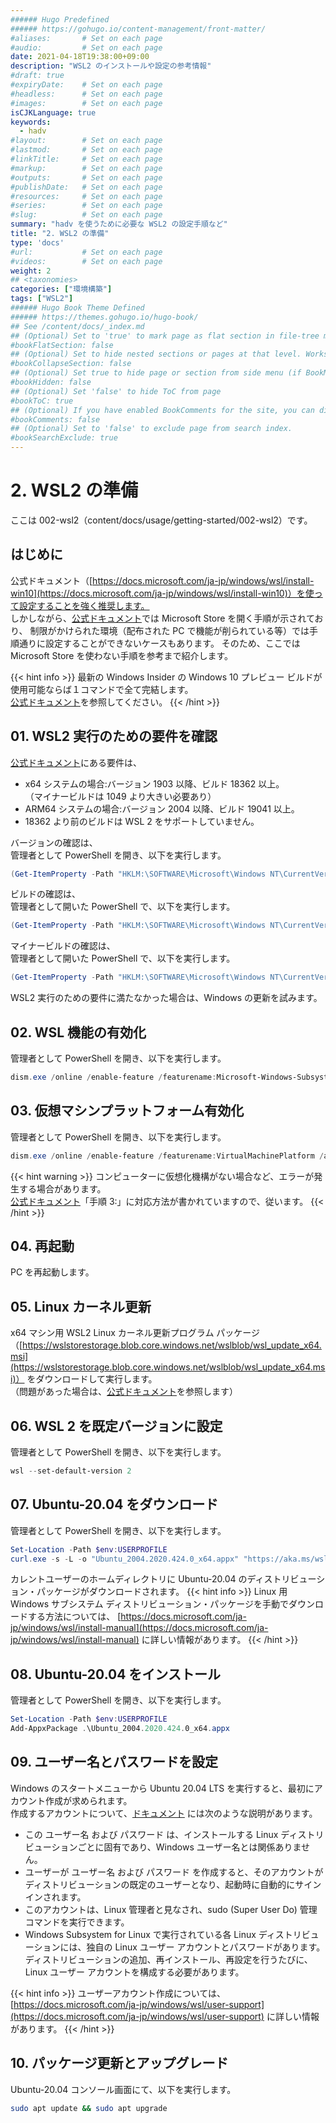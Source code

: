 ```yaml
---
###### Hugo Predefined
###### https://gohugo.io/content-management/front-matter/
#aliases:       # Set on each page
#audio:         # Set on each page
date: 2021-04-18T19:38:00+09:00
description: "WSL2 のインストールや設定の参考情報"
#draft: true
#expiryDate:    # Set on each page 
#headless:      # Set on each page
#images:        # Set on each page
isCJKLanguage: true
keywords:
  - hadv
#layout:        # Set on each page
#lastmod:       # Set on each page
#linkTitle:     # Set on each page
#markup:        # Set on each page
#outputs:       # Set on each page
#publishDate:   # Set on each page
#resources:     # Set on each page
#series:        # Set on each page
#slug:          # Set on each page
summary: "hadv を使うために必要な WSL2 の設定手順など"
title: "2. WSL2 の準備"
type: 'docs'
#url:           # Set on each page
#videos:        # Set on each page
weight: 2
## <taxonomies>
categories: ["環境構築"]
tags: ["WSL2"]
###### Hugo Book Theme Defined
###### https://themes.gohugo.io/hugo-book/
## See /content/docs/_index.md
## (Optional) Set to 'true' to mark page as flat section in file-tree menu (if BookMenuBundle not set)
#bookFlatSection: false
## (Optional) Set to hide nested sections or pages at that level. Works only with file-tree menu mode
#bookCollapseSection: false
## (Optional) Set true to hide page or section from side menu (if BookMenuBundle not set)
#bookHidden: false
## (Optional) Set 'false' to hide ToC from page
#bookToC: true
## (Optional) If you have enabled BookComments for the site, you can disable it for specific pages.
#bookComments: false
## (Optional) Set to 'false' to exclude page from search index.
#bookSearchExclude: true
---
```


# 2. WSL2 の準備

ここは 002-wsl2（content/docs/usage/getting-started/002-wsl2）です。

## はじめに

公式ドキュメント（[https://docs.microsoft.com/ja-jp/windows/wsl/install-win10](https://docs.microsoft.com/ja-jp/windows/wsl/install-win10)）を使って設定することを強く推奨します。  
しかしながら、[公式ドキュメント](https://docs.microsoft.com/ja-jp/windows/wsl/install-win10)では Microsoft Store を開く手順が示されており、
制限がかけられた環境（配布された PC で機能が削られている等）では手順通りに設定することができないケースもあります。
そのため、ここでは Microsoft Store を使わない手順を参考まで紹介します。

{{< hint info >}}
最新の Windows Insider の Windows 10 プレビュー ビルドが使用可能ならば１コマンドで全て完結します。  
[公式ドキュメント](https://docs.microsoft.com/ja-jp/windows/wsl/install-win10)を参照してください。
{{< /hint >}}

## 01. WSL2 実行のための要件を確認

[公式ドキュメント](https://docs.microsoft.com/ja-jp/windows/wsl/install-win10)にある要件は、
- x64 システムの場合:バージョン 1903 以降、ビルド 18362 以上。  
（マイナービルドは 1049 より大きい必要あり）
- ARM64 システムの場合:バージョン 2004 以降、ビルド 19041 以上。
- 18362 より前のビルドは WSL 2 をサポートしていません。

バージョンの確認は、  
管理者として PowerShell を開き、以下を実行します。
```ps1 {linenos=table,linenostart=1}
(Get-ItemProperty -Path "HKLM:\SOFTWARE\Microsoft\Windows NT\CurrentVersion" -Name ReleaseId).ReleaseID
```
ビルドの確認は、  
管理者として開いた PowerShell で、以下を実行します。
```ps1 {linenos=table,linenostart=1}
(Get-ItemProperty -Path "HKLM:\SOFTWARE\Microsoft\Windows NT\CurrentVersion" -Name CurrentBuild).CurrentBuild
```
マイナービルドの確認は、  
管理者として開いた PowerShell で、以下を実行します。
```ps1 {linenos=table,linenostart=1}
(Get-ItemProperty -Path "HKLM:\SOFTWARE\Microsoft\Windows NT\CurrentVersion" -Name UBR).UBR
```

WSL2 実行のための要件に満たなかった場合は、Windows の更新を試みます。

## 02. WSL 機能の有効化

管理者として PowerShell を開き、以下を実行します。
```ps1 {linenos=table,linenostart=1}
dism.exe /online /enable-feature /featurename:Microsoft-Windows-Subsystem-Linux /all /norestart
```

## 03. 仮想マシンプラットフォーム有効化

管理者として PowerShell を開き、以下を実行します。
```ps1 {linenos=table,linenostart=1}
dism.exe /online /enable-feature /featurename:VirtualMachinePlatform /all /norestart
```
{{< hint warning >}}
コンピューターに仮想化機構がない場合など、エラーが発生する場合があります。  
[公式ドキュメント](https://docs.microsoft.com/ja-jp/windows/wsl/install-win10)「手順 3:」に対応方法が書かれていますので、従います。
{{< /hint >}}

## 04. 再起動

PC を再起動します。

## 05. Linux カーネル更新

x64 マシン用 WSL2 Linux カーネル更新プログラム パッケージ
（[https://wslstorestorage.blob.core.windows.net/wslblob/wsl_update_x64.msi](https://wslstorestorage.blob.core.windows.net/wslblob/wsl_update_x64.msi)）
をダウンロードして実行します。  
（問題があった場合は、[公式ドキュメント](https://docs.microsoft.com/ja-jp/windows/wsl/install-win10)を参照します）

## 06. WSL 2 を既定バージョンに設定

管理者として PowerShell を開き、以下を実行します。
```ps1 {linenos=table,linenostart=1}
wsl --set-default-version 2
```

## 07. Ubuntu-20.04 をダウンロード

管理者として PowerShell を開き、以下を実行します。
```ps1 {linenos=table,linenostart=1}
Set-Location -Path $env:USERPROFILE
curl.exe -s -L -o "Ubuntu_2004.2020.424.0_x64.appx" "https://aka.ms/wslubuntu2004"
```
カレントユーザーのホームディレクトリに Ubuntu-20.04 のディストリビューション・パッケージがダウンロードされます。
{{< hint info >}}
Linux 用 Windows サブシステム ディストリビューション・パッケージを手動でダウンロードする方法については、
[https://docs.microsoft.com/ja-jp/windows/wsl/install-manual](https://docs.microsoft.com/ja-jp/windows/wsl/install-manual)
に詳しい情報があります。
{{< /hint >}}

## 08. Ubuntu-20.04 をインストール

管理者として PowerShell を開き、以下を実行します。
```ps1 {linenos=table,linenostart=1}
Set-Location -Path $env:USERPROFILE
Add-AppxPackage .\Ubuntu_2004.2020.424.0_x64.appx
```

## 09. ユーザー名とパスワードを設定

Windows のスタートメニューから Ubuntu 20.04 LTS を実行すると、最初にアカウント作成が求められます。  
作成するアカウントについて、[ドキュメント](https://docs.microsoft.com/ja-jp/windows/wsl/user-support) には次のような説明があります。

- この ユーザー名 および パスワード は、インストールする Linux ディストリビューションごとに固有であり、Windows ユーザー名とは関係ありません。
- ユーザーが ユーザー名 および パスワード を作成すると、そのアカウントがディストリビューションの既定のユーザーとなり、起動時に自動的にサインインされます。
- このアカウントは、Linux 管理者と見なされ、sudo (Super User Do) 管理コマンドを実行できます。
- Windows Subsystem for Linux で実行されている各 Linux ディストリビューションには、独自の Linux ユーザー アカウントとパスワードがあります。 ディストリビューションの追加、再インストール、再設定を行うたびに、Linux ユーザー アカウントを構成する必要があります。

{{< hint info >}}
ユーザーアカウント作成については、  
[https://docs.microsoft.com/ja-jp/windows/wsl/user-support](https://docs.microsoft.com/ja-jp/windows/wsl/user-support)
に詳しい情報があります。
{{< /hint >}}

## 10. パッケージ更新とアップグレード

Ubuntu-20.04 コンソール画面にて、以下を実行します。

```bash {linenos=table,linenostart=1}
sudo apt update && sudo apt upgrade
```
